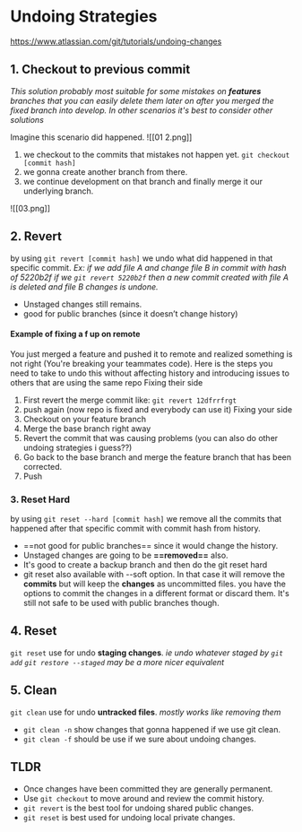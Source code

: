 # Undoing Strategies 
https://www.atlassian.com/git/tutorials/undoing-changes
## 1. Checkout to previous commit
*This solution probably most suitable for some mistakes on **features** branches that you can easily delete them later on after you merged the fixed branch into develop. In other scenarios it's best to consider other solutions*

Imagine this scenario did happened.
![[01 2.png]]
1. we checkout to the commits that mistakes not happen yet. `git checkout [commit hash]`
2. we gonna create another branch from there.
3. we continue development on that branch and finally merge it our underlying branch.

![[03.png]]

## 2. Revert
by using `git revert [commit hash]` we undo what did happened in that specific commit.
*Ex: if we add file A and change file B in commit with hash of 5220b2f if we `git revert 5220b2f` then a new commit created with file A is deleted and file B changes is undone.*
* Unstaged changes still remains.
* good for public branches (since it doesn’t change history)
#### Example of fixing a f up on remote
You just merged a feature and pushed it to remote and realized something is not right (You're breaking your teammates code). Here is the steps you need to take to undo this without affecting history and introducing issues to others that are using the same repo
Fixing their side
1) First revert the merge commit like: `git revert 12dfrrfrgt`
2) push again (now repo is fixed and everybody can use it)
Fixing your side
1) Checkout on your feature branch
2) Merge the base branch right away
3) Revert the commit that was causing problems (you can also do other undoing strategies i guess??)
4) Go back to the base branch and merge the feature branch that has been corrected.
5) Push
### 3. Reset Hard
by using `git reset --hard [commit hash]` we remove all the commits that happened after that specific commit with commit hash from history.
* ==not good for public branches== since it would change the history.
* Unstaged changes are going to be **==removed==** also.
* It's good to create a backup branch and then do the git reset hard
* git reset also available with --soft option. In that case it will remove the **commits** but will keep the **changes** as uncommitted files. you have the options to commit the changes in a different format or discard them. It's still not safe to be used with public branches though.
## 4. Reset
`git reset` use for undo **staging changes**. *ie undo whatever staged by `git add`*
*`git restore --staged` may be a more nicer equivalent*
## 5. Clean
`git clean` use for undo **untracked files**. *mostly works like removing them*
* `git clean -n` show changes that gonna happened if we use git clean.
* `git clean -f` should be use if we sure about undoing changes.

## TLDR
-   Once changes have been committed they are generally permanent.
-   Use `git checkout` to move around and review the commit history.
-   `git revert` is the best tool for undoing shared public changes.
-   `git reset` is best used for undoing local private changes.